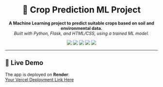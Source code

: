 <h1 align="center">🌾 Crop Prediction ML Project</h1>

<p align="center">
  <b>A Machine Learning project to predict suitable crops based on soil and environmental data.</b><br/>
  <i>Built with Python, Flask, and HTML/CSS, using a trained ML model.</i>
</p>

<p align="center">
  <img src="https://img.shields.io/badge/status-Active-success?style=flat-square"/>
  <img src="https://img.shields.io/badge/language-Python-blue?style=flat-square"/>
  <img src="https://img.shields.io/badge/framework-Flask-orange?style=flat-square"/>
  <img src="https://img.shields.io/badge/frontend-HTML/CSS-lightgrey?style=flat-square"/>
  <img src="https://img.shields.io/badge/deployment-Render-green?style=flat-square"/>
</p>

---
## 🚀 Live Demo
The app is deployed on **Render**:  
[Your Vercel Deployment Link Here](https://lnkd.in/eEzWueST)

